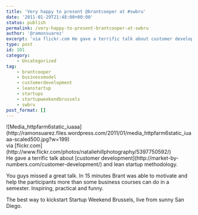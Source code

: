 ```yaml
---
title: 'Very happy to present @brantcooper at #swbru'
date: '2011-01-29T21:48:00+00:00'
status: publish
permalink: /very-happy-to-present-brantcooper-at-swbru
author: '@ramonsuarez'
excerpt: 'via flickr.com He gave a terrific talk about customer development and lean startup methodology. You guys missed a great talk. In 15 minutes Brant was able to motivate and help the participants more than some business courses can do in a semester. ...'
type: post
id: 101
category:
    - Uncategorized
tag:
    - brantcooper
    - businessmodel
    - customerdevelopment
    - leanstartup
    - startups
    - startupweekendbrussels
    - swbru
post_format: []
---
```

<div class="posterous_bookmarklet_entry"><div class="p_embed p_image_embed">![Media_httpfarm6static_iuaaa](http://ramonsuarez.files.wordpress.com/2011/01/media_httpfarm6static_iuaaa-scaled500.jpg?w=199)</div><div class="posterous_quote_citation">via [flickr.com](http://www.flickr.com/photos/nataliehillphotography/5397750592/)</div>He gave a terrific talk about [customer development](http://market-by-numbers.com/customer-development/) and lean startup methodology.

You guys missed a great talk. In 15 minutes Brant was able to motivate and help the participants more than some business courses can do in a semester. Inspiring, practical and funny.

The best way to kickstart Startup Weekend Brussels, live from sunny San Diego.

</div>